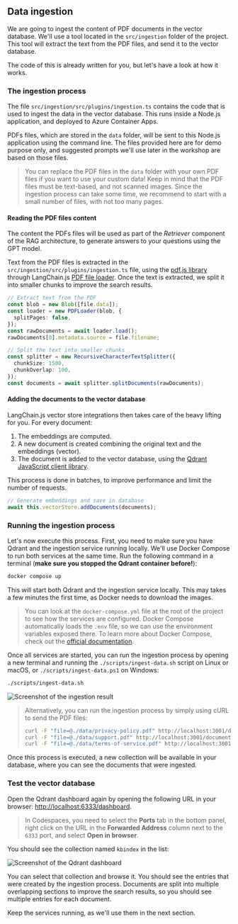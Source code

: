 ## Data ingestion

We are going to ingest the content of PDF documents in the vector database. We'll use a
tool located in the `src/ingestion` folder of the project. This tool will extract the text from the PDF files, and send it to the vector database.

The code of this is already written for you, but let's have a look at how it works.

### The ingestion process

The file `src/ingestion/src/plugins/ingestion.ts` contains the code that is used to ingest the data in the vector database. This runs inside a Node.js application, and deployed to Azure Container Apps.

PDFs files, which are stored in the `data` folder, will be sent to this Node.js application using the command line. The files provided here are for demo purpose only, and suggested prompts we'll use later in the workshop are based on those files.

<div class="tip" data-title="tip">

> You can replace the PDF files in the `data` folder with your own PDF files if you want to use your custom data! Keep in mind that the PDF files must be text-based, and not scanned images. Since the ingestion process can take some time, we recommend to start with a small number of files, with not too many pages.

</div>

#### Reading the PDF files content

The content the PDFs files will be used as part of the *Retriever* component of the RAG architecture, to generate answers to your questions using the GPT model.

Text from the PDF files is extracted in the `src/ingestion/src/plugins/ingestion.ts` file, using the [pdf.js library](https://mozilla.github.io/pdf.js/) through LangChain.js [PDF file loader](https://js.langchain.com/docs/integrations/document_loaders/file_loaders/pdf/). Once the text is extracted, we split it into smaller chunks to improve the search results.

```ts
// Extract text from the PDF
const blob = new Blob([file.data]);
const loader = new PDFLoader(blob, {
  splitPages: false,
});
const rawDocuments = await loader.load();
rawDocuments[0].metadata.source = file.filename;

// Split the text into smaller chunks
const splitter = new RecursiveCharacterTextSplitter({
  chunkSize: 1500,
  chunkOverlap: 100,
});
const documents = await splitter.splitDocuments(rawDocuments);
```

#### Adding the documents to the vector database

LangChain.js vector store integrations then takes care of the heavy lifting for you. For every document:
1. The embeddings are computed.
2. A new document is created combining the original text and the embeddings (vector).
3. The document is added to the vector database, using the [Qdrant JavaScript client library](https://www.npmjs.com/package/@qdrant/qdrant-js).

This process is done in batches, to improve performance and limit the number of requests.

```ts
// Generate embeddings and save in database
await this.vectorStore.addDocuments(documents);
```

### Running the ingestion process

Let's now execute this process. First, you need to make sure you have Qdrant and the ingestion service running locally. We'll use Docker Compose to run both services at the same time. Run the following command in a terminal (**make sure you stopped the Qdrant container before!**):

```bash
docker compose up
```

This will start both Qdrant and the ingestion service locally. This may takes a few minutes the first time, as Docker needs to download the images.

<div class="tip" data-title="tip">

> You can look at the `docker-compose.yml` file at the root of the project to see how the services are configured. Docker Compose automatically loads the `.env` file, so we can use the environment variables exposed there. To learn more about Docker Compose, check out the [official documentation](https://docs.docker.com/compose/).

</div>

Once all services are started, you can run the ingestion process by opening a new terminal and running the `./scripts/ingest-data.sh` script on Linux or macOS, or `./scripts/ingest-data.ps1` on Windows:

```bash
./scripts/ingest-data.sh
```

![Screenshot of the ingestion result](./assets/ingestion-result.png)

<div class="tip" data-title="tip">

> Alternatively, you can run the ingestion process by simply using cURL to send the PDF files:
> ```bash
> curl -F "file=@./data/privacy-policy.pdf" http://localhost:3001/documents
> curl -F "file=@./data/support.pdf" http://localhost:3001/documents
> curl -F "file=@./data/terms-of-service.pdf" http://localhost:3001/documents
> ```

</div>

Once this process is executed, a new collection will be available in your database, where you can see the documents that were ingested.

### Test the vector database

Open the Qdrant dashboard again by opening the following URL in your browser: [http://localhost:6333/dashboard](http://localhost:6333/dashboard).

<div class="important" data-title="important">

> In Codespaces, you need to select the **Ports** tab in the bottom panel, right click on the URL in the **Forwarded Address** column next to the `6333` port, and select **Open in browser**.

</div>

You should see the collection named `kbindex` in the list:

![Screenshot of the Qdrant dashboard](./assets/qdrant-dashboard.png)

You can select that collection and browse it. You should see the entries that were created by the ingestion process. Documents are split into multiple overlapping sections to improve the search results, so you should see multiple entries for each document.

Keep the services running, as we'll use them in the next section.

